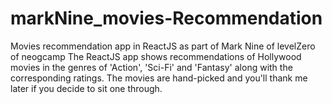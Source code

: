 # markNine_movies-Recommendation
Movies recommendation app in ReactJS as part of Mark Nine of levelZero of neogcamp
The ReactJS app shows recommendations of Hollywood movies in the genres of 'Action', 'Sci-Fi' and 'Fantasy' along with the corresponding ratings.
The movies are hand-picked and you'll thank me later if you decide to sit one through.
